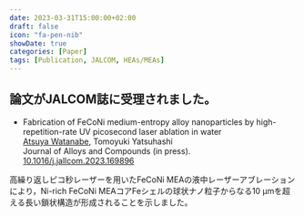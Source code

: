 ```yaml
---
date: 2023-03-31T15:00:00+02:00
draft: false
icon: "fa-pen-nib"
showDate: true
categories: [Paper]
tags: [Publication, JALCOM, HEAs/MEAs]
---
```


## 論文がJALCOM誌に受理されました。

* Fabrication of FeCoNi medium-entropy alloy nanoparticles by high-repetition-rate UV picosecond laser ablation in water  
    <u>Atsuya Watanabe</u>, Tomoyuki Yatsuhashi  
    Journal of Alloys and Compounds (in press).  
    <i class="ai ai-doi ai"></i> [10.1016/j.jallcom.2023.169896](https://doi.org/10.1016/j.jallcom.2023.169896) <i class="ai ai-closed-access ai"></i>

高繰り返しピコ秒レーザーを用いたFeCoNi MEAの液中レーザーアブレーションにより，Ni-rich FeCoNi MEAコアFeシェルの球状ナノ粒子からなる10 μmを超える長い鎖状構造が形成されることを示しました。

<div class="iframely-embed"><div class="iframely-responsive" style="height: 140px; padding-bottom: 0;"><a href="https://www.sciencedirect.com/science/article/abs/pii/S0925838823011994" data-iframely-url="//cdn.iframe.ly/api/iframe?url=https%3A%2F%2Fdoi.org%2F10.1016%2Fj.jallcom.2023.169896&key=8bc9fbec81f15b0cbb303c18f126d6a3"></a></div></div><script async src="//cdn.iframe.ly/embed.js" charset="utf-8"></script>
</br>

<div class="iframely-embed"><div class="iframely-responsive" style="height: 140px; padding-bottom: 0;"><a href="https://www.omu.ac.jp/sci/chem-photophys/info/news/entry-25976.html" data-iframely-url="//cdn.iframe.ly/api/iframe?url=https%3A%2F%2Fwww.omu.ac.jp%2Fsci%2Fchem-photophys%2Finfo%2Fnews%2Fentry-25976.html&key=8bc9fbec81f15b0cbb303c18f126d6a3"></a></div></div><script async src="//cdn.iframe.ly/embed.js" charset="utf-8"></script>